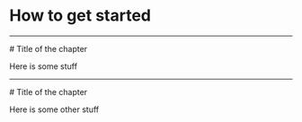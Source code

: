 # How to get started

---

\# Title of the chapter

Here is some stuff

---

\# Title of the chapter

Here is some other stuff

